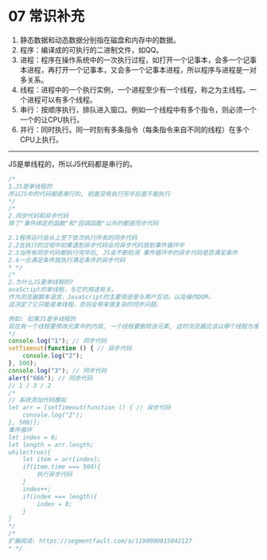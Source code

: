 # 07 常识补充

1. 静态数据和动态数据分别指在磁盘和内存中的数据。
2. 程序：编译成的可执行的二进制文件，如QQ。
3. 进程：程序在操作系统中的一次执行过程，如打开一个记事本，会多一个记事本进程，再打开一个记事本，又会多一个记事本进程，所以程序与进程是一对多关系。
4. 线程：进程中的一个执行实例，一个进程至少有一个线程，称之为主线程。一个进程可以有多个线程。
5. 串行：按顺序执行，排队进入窗口。例如一个线程中有多个指令，则必须一个一个的让CPU执行。
6. 并行：同时执行。同一时刻有多条指令（每条指令来自不同的线程）在多个CPU上执行。



---



JS是单线程的，所以JS代码都是串行的。

```js
/*
1.JS是单线程的
所以JS中的代码都是串行的, 前面没有执行完毕后面不能执行
*/
/*
2.同步代码和异步代码
除了"事件绑定的函数"和"回调函数"以外的都是同步代码

2.1程序运行会从上至下依次执行所有的同步代码
2.2在执行的过程中如果遇到异步代码会将异步代码放到事件循环中
2.3当所有同步代码都执行完毕后, JS会不断检测 事件循环中的异步代码是否满足条件
2.4一旦满足条件就执行满足条件的异步代码
* */
/*
2.为什么JS是单线程的?
avaScript的单线程，与它的用途有关。
作为浏览器脚本语言，JavaScript的主要用途是与用户互动，以及操作DOM。
这决定了它只能是单线程，否则会带来很复杂的同步问题。

例如: 如果JS是多线程的
现在有一个线程要修改元素中的内容, 一个线程要删除该元素, 这时浏览器应该以哪个线程为准？
*/
console.log("1"); // 同步代码
setTimeout(function () { // 异步代码
    console.log("2");
}, 500);
console.log("3"); // 同步代码
alert("666"); // 同步代码
// 1 / 3 / 2
/*
// 系统添加代码模拟
let arr = [setTimeout(function () { // 异步代码
    console.log("2");
}, 500)];
事件循环
let index = 0;
let length = arr.length;
while(true){
    let item = arr[index];
    if(item.time === 500){
        执行异步代码
    }
    index++;
    if(index === length){
        index = 0;
    }
}
*/
/*
扩展阅读: https://segmentfault.com/a/1190000015042127
* */
```